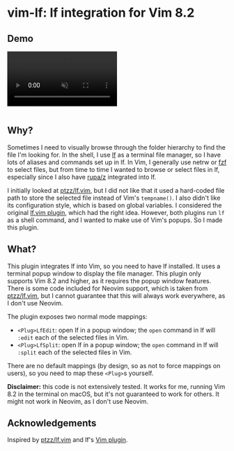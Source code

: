 # vim-lf: lf integration for Vim 8.2
## Demo
<video width="50%" style="margin-bottom: 1em;" controls loop playsinline muted>
    <source type="video/mp4" src="demo.mp4" />
    <p>Demo of lf integration in Vim</p>
</video>

## Why?
Sometimes I need to visually browse through the folder hierarchy to find the file I'm looking for.
In the shell, I use [lf](https://github.com/gokcehan/lf) as a terminal file manager, so I have lots of aliases and commands set up in lf.
In Vim, I generally use netrw or [fzf](https://github.com/junegunn/fzf) to select files, but from time to time I wanted to browse or select files in lf, especially since I also have [rupa/z](https://github.com/rupa/z) integrated into lf.

I initially looked at [ptzz/lf.vim](https://github.com/ptzz/lf.vim), but I did not like that it used a hard-coded file path to store the selected file instead of Vim's `tempname()`.
I also didn't like its configuration style, which is based on global variables.
I considered the original [lf.vim plugin](https://github.com/gokcehan/lf/blob/master/etc/lf.vim), which had the right idea.
However, both plugins run `lf` as a shell command, and I wanted to make use of Vim's popups.
So I made this plugin.

## What?
This plugin integrates lf into Vim, so you need to have lf installed.
It uses a terminal popup window to display the file manager.
This plugin only supports Vim 8.2 and higher, as it requires the popup window features.
There is some code included for Neovim support, which is taken from [ptzz/lf.vim](https://github.com/ptzz/lf.vim), but I cannot guarantee that this will always work everywhere, as I don't use Neovim.

The plugin exposes two normal mode mappings:

* `<Plug>LfEdit`: open lf in a popup window; the `open` command in lf will `:edit` each of the selected files in Vim.
* `<Plug>LfSplit`: open lf in a popup window; the `open` command in lf will `:split` each of the selected files in Vim.

There are no default mappings (by design, so as not to force mappings on users), so you need to map these `<Plug>`s yourself.

**Disclaimer:** this code is not extensively tested.
It works for me, running Vim 8.2 in the terminal on macOS, but it's not guaranteed to work for others.
It might not work in Neovim, as I don't use Neovim.

## Acknowledgements
Inspired by [ptzz/lf.vim](https://github.com/ptzz/lf.vim) and lf's [Vim plugin](https://github.com/gokcehan/lf/blob/master/etc/lf.vim).
